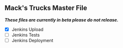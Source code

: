 ## **Mack's Trucks Master File**
***These files are currently in beta please do not release.***

 - [x] Jenkins Upload
 - [ ] Jenkins Tests
 - [ ] Jenkins Deployment

